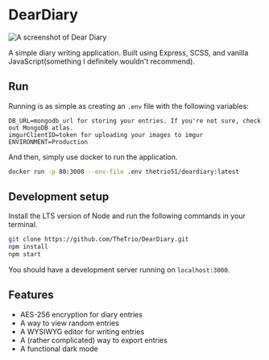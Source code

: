 # DearDiary

![A screenshot of Dear Diary](https://i.imgur.com/ncOF8RR.png)

A simple diary writing application. Built using Express, SCSS, and vanilla JavaScript(something I definitely wouldn't recommend).

## Run

Running is as simple as creating an `.env` file with the following variables:

```text
DB_URL=mongodb_url for storing your entries. If you're not sure, check out MongoDB atlas.
imgurClientID=token for uploading your images to imgur
ENVIRONMENT=Production
```

And then, simply use docker to run the application.

```bash
docker run -p 80:3000 --env-file .env thetrio51/deardiary:latest
```

## Development setup

Install the LTS version of Node and run the following commands in your terminal.

```bash
git clone https://github.com/TheTrio/DearDiary.git
npm install
npm start
```

You should have a development server running on `localhost:3000`.

## Features

-   AES-256 encryption for diary entries
-   A way to view random entries
-   A WYSIWYG editor for writing entries
-   A (rather complicated) way to export entries
-   A functional dark mode
